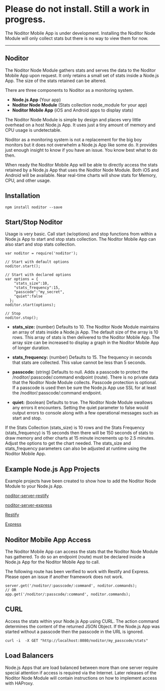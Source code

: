 # Please do not install. Still a work in progress.
The Noditor Mobile App is under development. Installing the Noditor Node Module
will only collect stats but there is no way to view them for now.


---



## Noditor
The Noditor Node Module gathers stats and
serves the data to the Noditor Mobile App upon request. It only retains a small set of stats
inside a Node.js App. The size of the stats retained can be altered.

There are three components to Noditor as a monitoring system.

* **Node.js App** (Your app)
* **Noditor Node Module** (Stats collection node_module for your app)
* **Noditor Mobile App** (iOS and Android apps to display stats)

The Noditor Node Module is simple by design and places very little overhead on a host Node.js App.
It uses just a tiny amount of memory and CPU usage is undetectable.

Noditor as a monitoring system is not a replacement for the big boy monitors
but it does not overwhelm a Node.js App like some do.
It provides just enough insight to know if you have an issue. You know best what to do then.

When ready the Noditor Mobile App will be able to directly access the stats retained by a Node.js App
that uses the Noditor Node Module. Both iOS and Android will be available. Near real-time charts will show
stats for Memory, CPU, and other usage.


## Installation
```
npm install noditor --save
```




## Start/Stop Noditor
Usage is very basic. Call start (w/options) and stop functions from within a Node.js App to
start and stop stats collection. The Noditor Mobile App can also start and stop stats collection.
```
var noditor = require('noditor');

// Start with default options
noditor.start();

// Start with declared options
var options = {
    "stats_size":10,
    "stats_frequency":15,
    "passcode":"my_secret",
    "quiet":false
  };
noditor.start(options);

// Stop
noditor.stop();
```


* **stats_size:** (number) Defaults to 10. The Noditor Node Module maintains an array of stats inside a Node.js
App. The default size of the array is 10 rows. This array of stats is then delivered to the Noditor Mobile App. The array size can be increased to display a graph in the Noditor Mobile App of longer duration.

* **stats_frequency:** (number) Defaults to 15. The frequency in seconds that stats are collected. This value cannot be less than 5 seconds.

* **passcode:** (string) Defaults to null. Adds a passcode to protect the /noditor/:passcode/:command endpoint (route). There is no private data that the Noditor Node Module collects. Passcode protection is optional. If a passcode is used then be sure the Node.js App use SSL for at least the /noditor/:passcode/:command endpoint.

* **quiet:** (boolean) Defaults to true. The Noditor Node Module swallows any errors it encounters. Setting the
quiet parameter to false would output errors to console along with a few operational messages such as start
and stop.


If the Stats Collection (stats_size) is 10 rows and the Stats Frequency (stats_frequency)
is 15 seconds then there will be 150 seconds of stats
to draw memory and other charts at 15 minute increments up to 2.5 minutes. Adjust the options to get the
chart needed. The stats_size and stats_frequency parameters can also be adjusted at runtime using the Noditor
Mobile App.



## Example Node.js App Projects
Example projects have been created to show how to add the Noditor Node Module to your Node.js App.

   [noditor-server-restify](https://github.com/WyomingSoftware/noditor-server-restify)

   [noditor-server-express](https://github.com/WyomingSoftware/noditor-server-express)

   [Restify](http://www.restify.com/)

   [Express](http://www.expressjs.com/)



## Noditor Mobile App Access
The Noditor Mobile App can access the stats that the Noditor Node Module has gathered.
To do so an endpoint (route) must be declared inside a Node.js App for the Noditor Mobile App to call.

The following route has been verified to work with Restify and Express. Please open an issue if another
framework does not work.

```
server.get('/noditor/:passcode/:command', noditor.commands);
// OR
app.get('/noditor/:passcode/:command', noditor.commands);
```

## CURL
Access the stats within your Node.js App using CURL. The action command determines the
content of the returned JSON Object. If the Node.js App was started without a passcode then
the passcode in the URL is ignored.

```
curl -i  -X GET "http://localhost:8080/noditor/my_passcode/stats"
```



## Load Balancers
Node.js Apps that are load balanced between more than one server require special attention
if access is required via the Internet. Later releases of the Noditor Node Module will contain
instructions on how to implement access with HAProxy.
